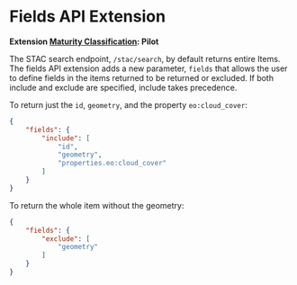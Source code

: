 # Fields API Extension

**Extension [Maturity Classification](../../../extensions/README.md#extension-maturity): Pilot**

The STAC search endpoint, `/stac/search`, by default returns entire Items. The fields API extension adds a new parameter, `fields` that allows the user to define fields in the items returned to be returned or excluded. If both include and exclude are specified, include takes precedence.

To return just the `id`, `geometry`, and the property `eo:cloud_cover`:
```json
{
    "fields": {
        "include": [
            "id",
            "geometry",
            "properties.eo:cloud_cover"
        ]
    }
}
```

To return the whole item without the geometry:

```json
{
    "fields": {
        "exclude": [
            "geometry"
        ]
    }
}
```

